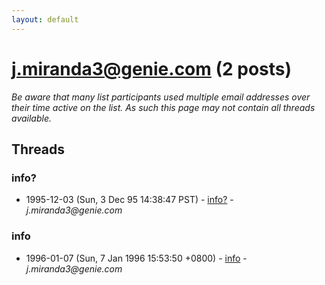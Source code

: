 ```yaml
---
layout: default
---
```


# j.miranda3@genie.com (2 posts)

_Be aware that many list participants used multiple email addresses over their time active on the list. As such this page may not contain all threads available._

## Threads

### info?
+ 1995-12-03 (Sun, 3 Dec 95 14:38:47 PST) - [info?](/archive/1995/12/25ecf84993cbaaffd521877b22bdc5ae9dfa55845aad52c85eeca657f92583fc) - _j.miranda3@genie.com_

### info
+ 1996-01-07 (Sun, 7 Jan 1996 15:53:50 +0800) - [info](/archive/1996/01/e7601d2f78c610528d88c2bef3f2d5808809b2149b801e8666e2647c4091b8cd) - _j.miranda3@genie.com_

